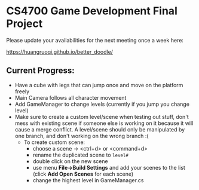 # CS4700 Game Development Final Project
Please update your availabilities for the next meeting once a week here:

https://huangruoqi.github.io/better_doodle/
## Current Progress:
* Have a cube with legs that can jump once and move on the platform freely
* Main Camera follows all character movement
* Add GameManager to change levels (currently if you jump you change level)
* Make sure to create a custom level/scene when testing out stuff, don't mess with existing scene if someone else is working on it because it will cause a merge conflict. A level/scene should only be manipulated by one branch, and don't working on the wrong branch :(
    * To create custom scene: 
        * choose a scene -> <ctrl+d> or <command+d>
        * rename the duplicated scene to `level#`
        * double click on the new scene
        * use menu **File->Build Settings** and add your scenes to the list (click **Add Open Scenes** for each scene)
        * change the highest level in GameManager.cs


